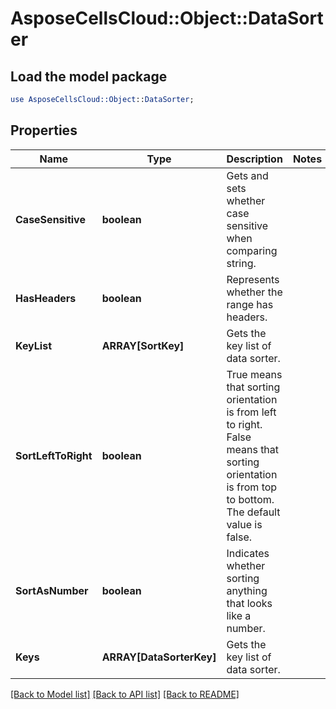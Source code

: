 # AsposeCellsCloud::Object::DataSorter 

## Load the model package
```perl
use AsposeCellsCloud::Object::DataSorter;
```

## Properties
Name | Type | Description | Notes
------------ | ------------- | ------------- | -------------
**CaseSensitive** | **boolean** | Gets and sets whether case sensitive when comparing string.  |
**HasHeaders** | **boolean** | Represents whether the range has headers.  |
**KeyList** | **ARRAY[SortKey]** | Gets the key list of data sorter.             |
**SortLeftToRight** | **boolean** | True means that sorting orientation is from left to right.            False means that sorting orientation is from top to bottom.            The default value is false.  |
**SortAsNumber** | **boolean** | Indicates whether sorting anything that looks like a number.  |
**Keys** | **ARRAY[DataSorterKey]** | Gets the key list of data sorter.  |  

[[Back to Model list]](../README.md#documentation-for-models) [[Back to API list]](../README.md#documentation-for-api-endpoints) [[Back to README]](../README.md)


